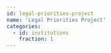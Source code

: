 ```yaml
---
id: legal-priorities-project
name: 'Legal Priorities Project'
categories:
  - id: institutions
    fraction: 1
---
```

